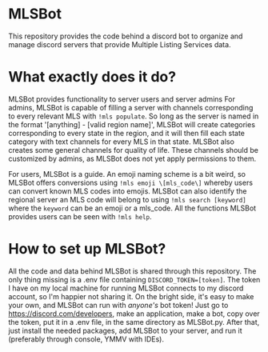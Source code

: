 # MLSBot
This repository provides the code behind a discord bot to organize and manage discord servers that provide Multiple Listing Services data.
# What exactly does it do?
MLSBot provides functionality to server users and server admins
For admins, MLSBot is capable of filling a server with channels corresponding to every relevant MLS with `!mls populate`. So long as the server is named in the format '\[anything\] - \[valid region name\]', MLSBot will create categories corresponding to every state in the region, and it will then fill each state category with text channels for every MLS in that state. MLSBot also creates some general channels for quality of life. These channels should be customized by admins, as MLSBot does not yet apply permissions to them.

For users, MLSBot is a guide. An emoji naming scheme is a bit weird, so MLSBot offers conversions using `!mls emoji \[mls_code\]` whereby users can convert known MLS codes into emojis. MLSBot can also identify the regional server an MLS code will belong to using `!mls search [keyword]` where the `keyword` can be an emoji or a mls_code. All the functions MLSBot provides users can be seen with `!mls help`.
# How to set up MLSBot?
All the code and data behind MLSBot is shared through this repository. The only thing missing is a .env file containing `DISCORD_TOKEN=[token]`. The token I have on my local machine for running MLSBot connects to my discord account, so I'm happier not sharing it. On the bright side, it's easy to make your own, and MLSBot can run with *anyone's* bot token! Just go to https://discord.com/developers, make an application, make a bot, copy over the token, put it in a .env file, in the same directory as MLSBot.py. After that, just install the needed packages, add MLSBot to your server, and run it (preferably through console, YMMV with IDEs).
